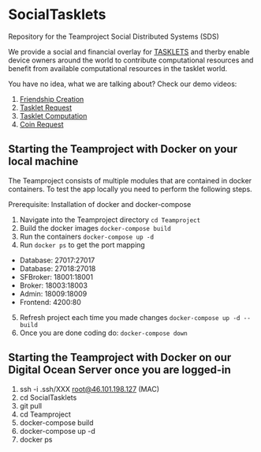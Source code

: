 # SocialTasklets
Repository for the Teamproject Social Distributed Systems (SDS)

We provide a social and financial overlay for [TASKLETS](https://becker.bwl.uni-mannheim.de/de/research/tasklets/) and therby enable device owners around the world to contribute computational resources and benefit from available computational resources in the tasklet world.

You have no idea, what we are talking about? Check our demo videos:
1. [Friendship Creation](https://github.com/Alex0815/SocialTasklets/blob/master/Recording/1%20Process%20-%20Friendship.mp4)
2. [Tasklet Request](https://github.com/Alex0815/SocialTasklets/blob/master/Recording/2%20Process%20-%20Tasklet%20Request.mp4)
3. [Tasklet Computation](https://github.com/Alex0815/SocialTasklets/blob/master/Recording/3%20Process%20-%20Tasklet%20Computation.mp4)
4. [Coin Request](https://github.com/Alex0815/SocialTasklets/blob/master/Recording/4%20Process%20-%20Coin%20Request.mp4)


## Starting the Teamproject with Docker on your local machine
The Teamproject consists of multiple modules that are contained in docker containers.
To test the app locally you need to perform the following steps.

Prerequisite: Installation of docker and docker-compose

1. Navigate into the Teamproject directory `cd Teamproject`
2. Build the docker images `docker-compose build`
3. Run the containers `docker-compose up -d`
4. Run `docker ps` to get the port mapping
- Database: 27017:27017
- Database: 27018:27018
- SFBroker: 18001:18001
- Broker: 18003:18003
- Admin: 18009:18009
- Frontend: 4200:80
5. Refresh project each time you made changes `docker-compose up -d --build`
6. Once you are done coding do: `docker-compose down`

## Starting the Teamproject with Docker on our Digital Ocean Server once you are logged-in

1. ssh -i .ssh/XXX root@46.101.198.127 (MAC)
2. cd SocialTasklets
3. git pull
4. cd Teamproject 
5. docker-compose build
6. docker-compose up -d
7. docker ps
